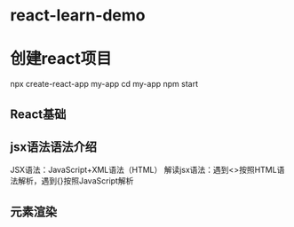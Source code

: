 # react-learn-demo

# 创建react项目
npx create-react-app my-app
cd my-app
npm start

## React基础
## jsx语法语法介绍
JSX语法：JavaScript+XML语法（HTML）
解读jsx语法：遇到<>按照HTML语法解析，遇到{}按照JavaScript解析

## 元素渲染
